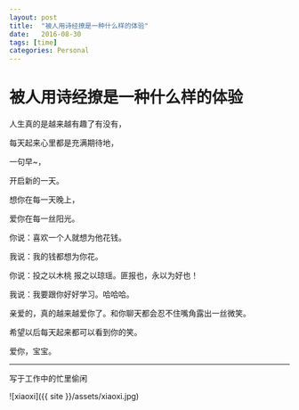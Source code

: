```yaml
---
layout: post
title:  "被人用诗经撩是一种什么样的体验"
date:   2016-08-30
tags: [time]
categories: Personal
---
```


# 被人用诗经撩是一种什么样的体验

人生真的是越来越有趣了有没有，

每天起来心里都是充满期待地，

一句早~，

开启新的一天。

想你在每一天晚上，

爱你在每一丝阳光。

你说：喜欢一个人就想为他花钱。

我说：我的钱都想为你花。

你说：投之以木桃 报之以琼瑶。匪报也，永以为好也！

我说：我要跟你好好学习。哈哈哈。

亲爱的，真的越来越爱你了。和你聊天都会忍不住嘴角露出一丝微笑。

希望以后每天起来都可以看到你的笑。

爱你，宝宝。

---

写于工作中的忙里偷闲

![xiaoxi]({{ site }}/assets/xiaoxi.jpg)